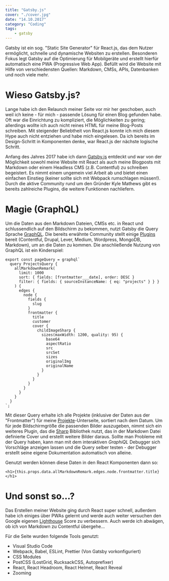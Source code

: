```yaml
---
title: "Gatsby.js"
cover: "./cover.jpg"
date: "14.10.2017"
category: "Coding"
tags:
    - gatsby
---
```


Gatsby ist ein sog. "Static Site Generator" für React.js, das dem Nutzer ermöglicht, schnelle und dynamische Websiten zu erstellen. Besonderen Fokus legt Gatsby auf die Optimierung für Mobilgeräte und erstellt hierfür automatisch eine PWA (Progressive Web App). Befüllt wird die Website mit Hilfe von verschiedensten Quellen: Markdown, CMSs, APIs, Datenbanken und noch viele mehr.

# Wieso Gatsby.js?

Lange habe ich den Relaunch meiner Seite vor mir her geschoben, auch weil ich keine - für mich - passende Lösung für einen Blog gefunden habe. Oft war die Einrichtung zu kompliziert, die Möglichkeiten zu gering; allerdings wollte ich auch nicht reines HTML für meine Blog-Posts schreiben. Mit steigender Beliebtheit von React.js konnte ich mich diesem Hype auch nicht entziehen und habe mich eingelesen. Da ich bereits im Design-Schritt in Komponenten denke, war React.js der nächste logische Schritt.

Anfang des Jahres 2017 habe ich dann [Gatsby.js](https://www.gatsbyjs.org/) entdeckt und war von der Möglichkeit sowohl meine Website mit React als auch meine Blogposts mit Markdown oder einem Headless CMS (z.B. Contentful) zu schreiben begeistert. Es nimmt einem ungemein viel Arbeit ab und bietet einen einfachen Einstieg (keiner sollte sich mit Webpack rumschlagen müssen!). Durch die aktive Community rund um den Gründer Kyle Mathews gibt es bereits zahlreiche Plugins, die weitere Funktionen nachliefern.

# Magie (GraphQL)

Um die Daten aus den Markdown Dateien, CMSs etc. in React und schlussendlich auf den Bildschirm zu bekommen, nutzt Gatsby die Query Sprache [GraphQL](http://graphql.org/). Die bereits erwähnte Community stellt einige [Plugins](https://www.gatsbyjs.org/docs/plugins/) bereit (Contentful, Drupal, Lever, Medium, Wordpress, MongoDB, Markdown), um an die Daten zu kommen. Die anschließende Nutzung von GraphQL ist ein Kinderspiel:

```JS
export const pageQuery = graphql`
  query ProjectsQuery {
    allMarkdownRemark(
      limit: 1000
      sort: { fields: [frontmatter___date], order: DESC }
      filter: { fields: { sourceInstanceName: { eq: "projects" } } }
    ) {
      edges {
        node {
          fields {
            slug
          }
          frontmatter {
            title
            customer
            cover {
              childImageSharp {
                sizes(maxWidth: 1200, quality: 95) {
                  base64
                  aspectRatio
                  src
                  srcSet
                  sizes
                  originalImg
                  originalName
                }
              }
            }
          }
        }
      }
    }
  }
`;
```

Mit dieser Query erhalte ich alle Projekte (inklusive der Daten aus der "Frontmatter") für meine [Projekte](/projekte)-Unterseite, sortiert nach dem Datum. Um für jede Bildschirmgröße die passenden Bilder auszugeben, nimmt sich ein weiteres Plugin, das die [Sharp](https://github.com/lovell/sharp) Bibliothek nutzt, das in der Markdown Datei definierte Cover und erstellt weitere Bilder daraus. Sollte man Probleme mit der Query haben, kann man mit dem interaktiven *GraphiQL* Debugger sich Vorschläge anzeigen lassen und die Query selber testen - der Debugger erstellt seine eigene Dokumentation automatisch von alleine.

Genutzt werden können diese Daten in den React Komponenten dann so:

```JS
<h1>{this.props.data.allMarkdownRemark.edges.node.frontmatter.title}</h1>
```

# Und sonst so...?

Das Erstellen meiner Website ging durch React super schnell, außerdem habe ich einiges über PWAs gelernt und werde auch weiter versuchen den Google eigenen [Lighthouse](https://developers.google.com/web/tools/lighthouse/) Score zu verbessern. Auch werde ich abwägen, ob ich von Markdown zu Contentful übergehe...

Für die Seite wurden folgende Tools genutzt:
- Visual Studio Code
- Webpack, Babel, ESLint, Prettier (Von Gatsby vorkonfiguriert)
- CSS Modules
- PostCSS (LostGrid, RucksackCSS, Autoprefixer)
- React, React Headroom, React Helmet, React Reveal
- Zooming